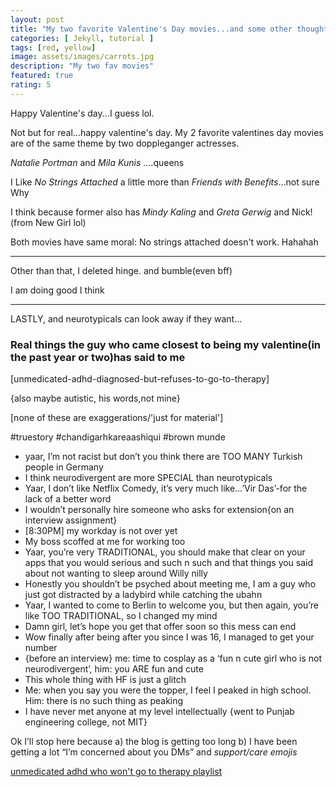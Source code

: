```yaml
---
layout: post
title: "My two favorite Valentine's Day movies...and some other thoughts"
categories: [ Jekyll, tutorial ]
tags: [red, yellow]
image: assets/images/carrots.jpg
description: "My two fav movies"
featured: true
rating: 5
---
```

Happy Valentine's day...I guess lol.

Not but for real...happy valentine's day. My 2 favorite valentines day movies are of the same theme by two doppleganger actresses.

_Natalie Portman_ and _Mila Kunis_ ....queens

I Like _No Strings Attached_ a little more than _Friends with Benefits_...not sure Why

I think because former also has _Mindy Kaling_ and _Greta Gerwig_ and Nick!(from New Girl lol)

Both movies have same moral: No strings attached doesn't work. Hahahah

-------

Other than that, I deleted hinge. and bumble(even bff)

I am doing good I think

-----

LASTLY, and neurotypicals can look away if they want...

### Real things the guy who came closest to being my valentine(in the past year or two)has said to me

[unmedicated-adhd-diagnosed-but-refuses-to-go-to-therapy]

{also maybe autistic, his words,not mine}

[none of these are exaggerations/'just for material']

#truestory
#chandigarhkareaashiqui
#brown munde

* yaar, I’m not racist but don’t you think there are TOO MANY Turkish people in Germany
* I think neurodivergent are more SPECIAL than neurotypicals
* Yaar, I don’t like Netflix Comedy, it’s very much like…’Vir Das’-for the lack of a better word
* I wouldn’t personally hire someone who asks for extension{on an interview assignment}
* [8:30PM] my workday is not over yet
* My boss scoffed at me for working too
* Yaar, you’re very TRADITIONAL, you should make that clear on your apps that you would serious and such n such and that things you said about not wanting to sleep around Willy nilly
* Honestly you shouldn’t be psyched about meeting me, I am a guy who just got distracted by a ladybird while catching the ubahn
* Yaar, I wanted to come to Berlin to welcome you, but then again, you’re like TOO TRADITIONAL, so I changed my mind
* Damn girl, let’s hope you get that offer soon so this mess can end
* Wow finally after being after you since I was 16, I managed to get your number
* {before an interview} me: time to cosplay as a ‘fun n cute girl who is not neurodivergent’, him: you ARE fun and cute
* This whole thing with HF is just a glitch
* Me: when you say you were the topper, I feel I peaked in high school. Him: there is no such thing as peaking
* I have never met anyone at my level intellectually {went to Punjab engineering college, not MIT}

Ok I’ll stop here because a) the blog is getting too long b) I have been getting a lot “I’m concerned about you DMs” and *support/care emojis*

[unmedicated adhd who won't go to therapy playlist](https://www.youtube.com/playlist?list=PLsUqVdGJoheMyHKqUs8BrfDhDKXTzgYMZ)
